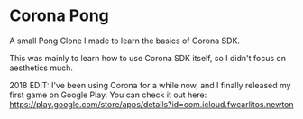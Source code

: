 # Corona Pong

A small Pong Clone I made to learn the basics of Corona SDK.

This was mainly to learn how to use Corona SDK itself, so I didn't focus on aesthetics much.

2018 EDIT: I've been using Corona for a while now, and I finally released my first game on Google Play. You can check it out here: https://play.google.com/store/apps/details?id=com.icloud.fwcarlitos.newton
